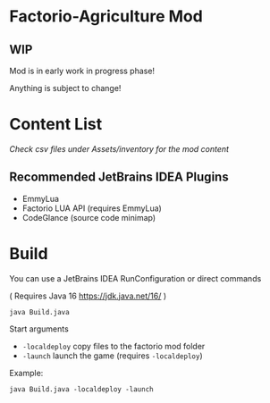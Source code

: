 # Factorio-Agriculture Mod

## WIP
Mod is in early work in progress phase!

Anything is subject to change!

# Content List
*Check csv files under Assets/inventory for the mod content*

## Recommended JetBrains IDEA Plugins
- EmmyLua
- Factorio LUA API (requires EmmyLua)
- CodeGlance (source code minimap)

# Build

You can use a JetBrains IDEA RunConfiguration or direct commands

( Requires Java 16 https://jdk.java.net/16/ )

```shell
java Build.java
```

Start arguments
- `-localdeploy` copy files to the factorio mod folder
- `-launch` launch the game (requires `-localdeploy`)

Example:
```shell
java Build.java -localdeploy -launch 
```
